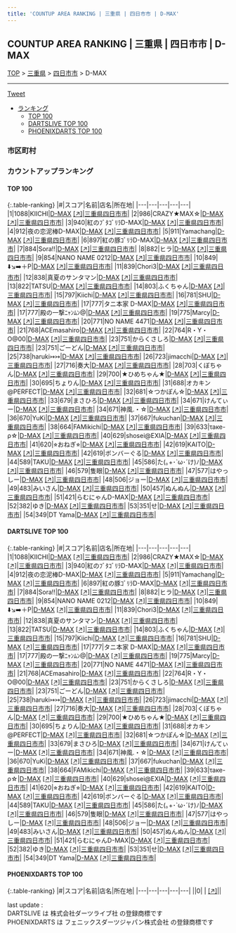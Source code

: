 ```yaml
---
title: 'COUNTUP AREA RANKING | 三重県 | 四日市市 | D-MAX'
---
```

## COUNTUP AREA RANKING | 三重県 | 四日市市 | D-MAX

[TOP](/darts/rank/) > [三重県](/darts/rank/三重県/) > [四日市市](/darts/rank/三重県/四日市市/) > D-MAX

___

<a href="https://twitter.com/share?ref_src=twsrc%5Etfw" data-text="COUNTUP AREA RANKING | 三重県四日市市D-MAX" class="twitter-share-button" data-hashtags="DARTSLIVE,PHOENIXDARTS,darts,ダーツ" data-show-count="false">Tweet</a>

* [ランキング](#カウントアップランキング)
    * [TOP 100](#top-100)
    * [DARTSLIVE TOP 100](#dartslive-top-100)
    * [PHOENIXDARTS TOP 100](#phoenixdarts-top-100)

### 市区町村

<ul>

</ul>

### カウントアップランキング

#### TOP 100



{:.table-ranking}
|#|スコア|名前|店名|所在地|
|---|---|---|---|---|
|1|1088|<span class="rank-name-dl">KIICHI</span>|<a href="/darts/rank/shops/85a7641749fd43860d9b047a20a7ba1e.html">D-MAX</a> <a href="https://search.dartslive.com/jp/shop/85a7641749fd43860d9b047a20a7ba1e">[↗]</a>|<a href="/darts/rank/三重県/四日市市">三重県四日市市</a>|
|2|986|<span class="rank-name-dl">CRAZY★MAX☆</span>|<a href="/darts/rank/shops/85a7641749fd43860d9b047a20a7ba1e.html">D-MAX</a> <a href="https://search.dartslive.com/jp/shop/85a7641749fd43860d9b047a20a7ba1e">[↗]</a>|<a href="/darts/rank/三重県/四日市市">三重県四日市市</a>|
|3|940|<span class="rank-name-dl">紅のﾌﾞﾀｺﾞﾘﾗD-MAX</span>|<a href="/darts/rank/shops/85a7641749fd43860d9b047a20a7ba1e.html">D-MAX</a> <a href="https://search.dartslive.com/jp/shop/85a7641749fd43860d9b047a20a7ba1e">[↗]</a>|<a href="/darts/rank/三重県/四日市市">三重県四日市市</a>|
|4|912|<span class="rank-name-dl">夜の恋泥棒D-MAX</span>|<a href="/darts/rank/shops/85a7641749fd43860d9b047a20a7ba1e.html">D-MAX</a> <a href="https://search.dartslive.com/jp/shop/85a7641749fd43860d9b047a20a7ba1e">[↗]</a>|<a href="/darts/rank/三重県/四日市市">三重県四日市市</a>|
|5|911|<span class="rank-name-dl">Yamachang</span>|<a href="/darts/rank/shops/85a7641749fd43860d9b047a20a7ba1e.html">D-MAX</a> <a href="https://search.dartslive.com/jp/shop/85a7641749fd43860d9b047a20a7ba1e">[↗]</a>|<a href="/darts/rank/三重県/四日市市">三重県四日市市</a>|
|6|897|<span class="rank-name-dl">紅の豚ｺﾞﾘﾗD-MAX</span>|<a href="/darts/rank/shops/85a7641749fd43860d9b047a20a7ba1e.html">D-MAX</a> <a href="https://search.dartslive.com/jp/shop/85a7641749fd43860d9b047a20a7ba1e">[↗]</a>|<a href="/darts/rank/三重県/四日市市">三重県四日市市</a>|
|7|884|<span class="rank-name-dl">Sora‼︎</span>|<a href="/darts/rank/shops/85a7641749fd43860d9b047a20a7ba1e.html">D-MAX</a> <a href="https://search.dartslive.com/jp/shop/85a7641749fd43860d9b047a20a7ba1e">[↗]</a>|<a href="/darts/rank/三重県/四日市市">三重県四日市市</a>|
|8|882|<span class="rank-name-dl">ヒラ</span>|<a href="/darts/rank/shops/85a7641749fd43860d9b047a20a7ba1e.html">D-MAX</a> <a href="https://search.dartslive.com/jp/shop/85a7641749fd43860d9b047a20a7ba1e">[↗]</a>|<a href="/darts/rank/三重県/四日市市">三重県四日市市</a>|
|9|854|<span class="rank-name-dl">NANO NAME 0212</span>|<a href="/darts/rank/shops/85a7641749fd43860d9b047a20a7ba1e.html">D-MAX</a> <a href="https://search.dartslive.com/jp/shop/85a7641749fd43860d9b047a20a7ba1e">[↗]</a>|<a href="/darts/rank/三重県/四日市市">三重県四日市市</a>|
|10|849|<span class="rank-name-dl">⬇️↘️➡️＋P</span>|<a href="/darts/rank/shops/85a7641749fd43860d9b047a20a7ba1e.html">D-MAX</a> <a href="https://search.dartslive.com/jp/shop/85a7641749fd43860d9b047a20a7ba1e">[↗]</a>|<a href="/darts/rank/三重県/四日市市">三重県四日市市</a>|
|11|839|<span class="rank-name-dl">Chori3</span>|<a href="/darts/rank/shops/85a7641749fd43860d9b047a20a7ba1e.html">D-MAX</a> <a href="https://search.dartslive.com/jp/shop/85a7641749fd43860d9b047a20a7ba1e">[↗]</a>|<a href="/darts/rank/三重県/四日市市">三重県四日市市</a>|
|12|838|<span class="rank-name-dl">真夏のサンタマン</span>|<a href="/darts/rank/shops/85a7641749fd43860d9b047a20a7ba1e.html">D-MAX</a> <a href="https://search.dartslive.com/jp/shop/85a7641749fd43860d9b047a20a7ba1e">[↗]</a>|<a href="/darts/rank/三重県/四日市市">三重県四日市市</a>|
|13|822|<span class="rank-name-dl">TATSU</span>|<a href="/darts/rank/shops/85a7641749fd43860d9b047a20a7ba1e.html">D-MAX</a> <a href="https://search.dartslive.com/jp/shop/85a7641749fd43860d9b047a20a7ba1e">[↗]</a>|<a href="/darts/rank/三重県/四日市市">三重県四日市市</a>|
|14|803|<span class="rank-name-dl">ふくちゃん</span>|<a href="/darts/rank/shops/85a7641749fd43860d9b047a20a7ba1e.html">D-MAX</a> <a href="https://search.dartslive.com/jp/shop/85a7641749fd43860d9b047a20a7ba1e">[↗]</a>|<a href="/darts/rank/三重県/四日市市">三重県四日市市</a>|
|15|797|<span class="rank-name-dl">Kiichi</span>|<a href="/darts/rank/shops/85a7641749fd43860d9b047a20a7ba1e.html">D-MAX</a> <a href="https://search.dartslive.com/jp/shop/85a7641749fd43860d9b047a20a7ba1e">[↗]</a>|<a href="/darts/rank/三重県/四日市市">三重県四日市市</a>|
|16|781|<span class="rank-name-dl">SHU</span>|<a href="/darts/rank/shops/85a7641749fd43860d9b047a20a7ba1e.html">D-MAX</a> <a href="https://search.dartslive.com/jp/shop/85a7641749fd43860d9b047a20a7ba1e">[↗]</a>|<a href="/darts/rank/三重県/四日市市">三重県四日市市</a>|
|17|777|<span class="rank-name-dl">タニ本家 D-MAX</span>|<a href="/darts/rank/shops/85a7641749fd43860d9b047a20a7ba1e.html">D-MAX</a> <a href="https://search.dartslive.com/jp/shop/85a7641749fd43860d9b047a20a7ba1e">[↗]</a>|<a href="/darts/rank/三重県/四日市市">三重県四日市市</a>|
|17|777|<span class="rank-name-dl">殿の一撃ﾆｬﾝﾑﾝ@</span>|<a href="/darts/rank/shops/85a7641749fd43860d9b047a20a7ba1e.html">D-MAX</a> <a href="https://search.dartslive.com/jp/shop/85a7641749fd43860d9b047a20a7ba1e">[↗]</a>|<a href="/darts/rank/三重県/四日市市">三重県四日市市</a>|
|19|775|<span class="rank-name-dl">Marcy</span>|<a href="/darts/rank/shops/85a7641749fd43860d9b047a20a7ba1e.html">D-MAX</a> <a href="https://search.dartslive.com/jp/shop/85a7641749fd43860d9b047a20a7ba1e">[↗]</a>|<a href="/darts/rank/三重県/四日市市">三重県四日市市</a>|
|20|771|<span class="rank-name-dl">NO NAME 4471</span>|<a href="/darts/rank/shops/85a7641749fd43860d9b047a20a7ba1e.html">D-MAX</a> <a href="https://search.dartslive.com/jp/shop/85a7641749fd43860d9b047a20a7ba1e">[↗]</a>|<a href="/darts/rank/三重県/四日市市">三重県四日市市</a>|
|21|768|<span class="rank-name-dl">ACEmasahiro</span>|<a href="/darts/rank/shops/85a7641749fd43860d9b047a20a7ba1e.html">D-MAX</a> <a href="https://search.dartslive.com/jp/shop/85a7641749fd43860d9b047a20a7ba1e">[↗]</a>|<a href="/darts/rank/三重県/四日市市">三重県四日市市</a>|
|22|764|<span class="rank-name-dl">R・Y・O@00</span>|<a href="/darts/rank/shops/85a7641749fd43860d9b047a20a7ba1e.html">D-MAX</a> <a href="https://search.dartslive.com/jp/shop/85a7641749fd43860d9b047a20a7ba1e">[↗]</a>|<a href="/darts/rank/三重県/四日市市">三重県四日市市</a>|
|23|751|<span class="rank-name-dl">からくさしろ</span>|<a href="/darts/rank/shops/85a7641749fd43860d9b047a20a7ba1e.html">D-MAX</a> <a href="https://search.dartslive.com/jp/shop/85a7641749fd43860d9b047a20a7ba1e">[↗]</a>|<a href="/darts/rank/三重県/四日市市">三重県四日市市</a>|
|23|751|<span class="rank-name-dl">ごーどん</span>|<a href="/darts/rank/shops/85a7641749fd43860d9b047a20a7ba1e.html">D-MAX</a> <a href="https://search.dartslive.com/jp/shop/85a7641749fd43860d9b047a20a7ba1e">[↗]</a>|<a href="/darts/rank/三重県/四日市市">三重県四日市市</a>|
|25|738|<span class="rank-name-dl">haruki↣↣</span>|<a href="/darts/rank/shops/85a7641749fd43860d9b047a20a7ba1e.html">D-MAX</a> <a href="https://search.dartslive.com/jp/shop/85a7641749fd43860d9b047a20a7ba1e">[↗]</a>|<a href="/darts/rank/三重県/四日市市">三重県四日市市</a>|
|26|723|<span class="rank-name-dl">jimacchi</span>|<a href="/darts/rank/shops/85a7641749fd43860d9b047a20a7ba1e.html">D-MAX</a> <a href="https://search.dartslive.com/jp/shop/85a7641749fd43860d9b047a20a7ba1e">[↗]</a>|<a href="/darts/rank/三重県/四日市市">三重県四日市市</a>|
|27|716|<span class="rank-name-dl">奏大</span>|<a href="/darts/rank/shops/85a7641749fd43860d9b047a20a7ba1e.html">D-MAX</a> <a href="https://search.dartslive.com/jp/shop/85a7641749fd43860d9b047a20a7ba1e">[↗]</a>|<a href="/darts/rank/三重県/四日市市">三重県四日市市</a>|
|28|703|<span class="rank-name-dl">くぼちゃん</span>|<a href="/darts/rank/shops/85a7641749fd43860d9b047a20a7ba1e.html">D-MAX</a> <a href="https://search.dartslive.com/jp/shop/85a7641749fd43860d9b047a20a7ba1e">[↗]</a>|<a href="/darts/rank/三重県/四日市市">三重県四日市市</a>|
|29|700|<span class="rank-name-dl">★ひめちゃん★</span>|<a href="/darts/rank/shops/85a7641749fd43860d9b047a20a7ba1e.html">D-MAX</a> <a href="https://search.dartslive.com/jp/shop/85a7641749fd43860d9b047a20a7ba1e">[↗]</a>|<a href="/darts/rank/三重県/四日市市">三重県四日市市</a>|
|30|695|<span class="rank-name-dl">ちょりん</span>|<a href="/darts/rank/shops/85a7641749fd43860d9b047a20a7ba1e.html">D-MAX</a> <a href="https://search.dartslive.com/jp/shop/85a7641749fd43860d9b047a20a7ba1e">[↗]</a>|<a href="/darts/rank/三重県/四日市市">三重県四日市市</a>|
|31|688|<span class="rank-name-dl">オカキン@PERFECT</span>|<a href="/darts/rank/shops/85a7641749fd43860d9b047a20a7ba1e.html">D-MAX</a> <a href="https://search.dartslive.com/jp/shop/85a7641749fd43860d9b047a20a7ba1e">[↗]</a>|<a href="/darts/rank/三重県/四日市市">三重県四日市市</a>|
|32|681|<span class="rank-name-dl">☆つかぽん☆</span>|<a href="/darts/rank/shops/85a7641749fd43860d9b047a20a7ba1e.html">D-MAX</a> <a href="https://search.dartslive.com/jp/shop/85a7641749fd43860d9b047a20a7ba1e">[↗]</a>|<a href="/darts/rank/三重県/四日市市">三重県四日市市</a>|
|33|679|<span class="rank-name-dl">まさひろ</span>|<a href="/darts/rank/shops/85a7641749fd43860d9b047a20a7ba1e.html">D-MAX</a> <a href="https://search.dartslive.com/jp/shop/85a7641749fd43860d9b047a20a7ba1e">[↗]</a>|<a href="/darts/rank/三重県/四日市市">三重県四日市市</a>|
|34|671|<span class="rank-name-dl">けんてぃー</span>|<a href="/darts/rank/shops/85a7641749fd43860d9b047a20a7ba1e.html">D-MAX</a> <a href="https://search.dartslive.com/jp/shop/85a7641749fd43860d9b047a20a7ba1e">[↗]</a>|<a href="/darts/rank/三重県/四日市市">三重県四日市市</a>|
|34|671|<span class="rank-name-dl">神風.・☆</span>|<a href="/darts/rank/shops/85a7641749fd43860d9b047a20a7ba1e.html">D-MAX</a> <a href="https://search.dartslive.com/jp/shop/85a7641749fd43860d9b047a20a7ba1e">[↗]</a>|<a href="/darts/rank/三重県/四日市市">三重県四日市市</a>|
|36|670|<span class="rank-name-dl">YuKi</span>|<a href="/darts/rank/shops/85a7641749fd43860d9b047a20a7ba1e.html">D-MAX</a> <a href="https://search.dartslive.com/jp/shop/85a7641749fd43860d9b047a20a7ba1e">[↗]</a>|<a href="/darts/rank/三重県/四日市市">三重県四日市市</a>|
|37|667|<span class="rank-name-dl">fukuchan</span>|<a href="/darts/rank/shops/85a7641749fd43860d9b047a20a7ba1e.html">D-MAX</a> <a href="https://search.dartslive.com/jp/shop/85a7641749fd43860d9b047a20a7ba1e">[↗]</a>|<a href="/darts/rank/三重県/四日市市">三重県四日市市</a>|
|38|664|<span class="rank-name-dl">FAMikichi</span>|<a href="/darts/rank/shops/85a7641749fd43860d9b047a20a7ba1e.html">D-MAX</a> <a href="https://search.dartslive.com/jp/shop/85a7641749fd43860d9b047a20a7ba1e">[↗]</a>|<a href="/darts/rank/三重県/四日市市">三重県四日市市</a>|
|39|633|<span class="rank-name-dl">τаке-ρ☆</span>|<a href="/darts/rank/shops/85a7641749fd43860d9b047a20a7ba1e.html">D-MAX</a> <a href="https://search.dartslive.com/jp/shop/85a7641749fd43860d9b047a20a7ba1e">[↗]</a>|<a href="/darts/rank/三重県/四日市市">三重県四日市市</a>|
|40|629|<span class="rank-name-dl">shosei@EXIA</span>|<a href="/darts/rank/shops/85a7641749fd43860d9b047a20a7ba1e.html">D-MAX</a> <a href="https://search.dartslive.com/jp/shop/85a7641749fd43860d9b047a20a7ba1e">[↗]</a>|<a href="/darts/rank/三重県/四日市市">三重県四日市市</a>|
|41|620|<span class="rank-name-dl">⭐︎おねぎ⭐︎</span>|<a href="/darts/rank/shops/85a7641749fd43860d9b047a20a7ba1e.html">D-MAX</a> <a href="https://search.dartslive.com/jp/shop/85a7641749fd43860d9b047a20a7ba1e">[↗]</a>|<a href="/darts/rank/三重県/四日市市">三重県四日市市</a>|
|42|619|<span class="rank-name-dl">KAITO</span>|<a href="/darts/rank/shops/85a7641749fd43860d9b047a20a7ba1e.html">D-MAX</a> <a href="https://search.dartslive.com/jp/shop/85a7641749fd43860d9b047a20a7ba1e">[↗]</a>|<a href="/darts/rank/三重県/四日市市">三重県四日市市</a>|
|42|619|<span class="rank-name-dl">ボンバーぐる</span>|<a href="/darts/rank/shops/85a7641749fd43860d9b047a20a7ba1e.html">D-MAX</a> <a href="https://search.dartslive.com/jp/shop/85a7641749fd43860d9b047a20a7ba1e">[↗]</a>|<a href="/darts/rank/三重県/四日市市">三重県四日市市</a>|
|44|589|<span class="rank-name-dl">TAKU</span>|<a href="/darts/rank/shops/85a7641749fd43860d9b047a20a7ba1e.html">D-MAX</a> <a href="https://search.dartslive.com/jp/shop/85a7641749fd43860d9b047a20a7ba1e">[↗]</a>|<a href="/darts/rank/三重県/四日市市">三重県四日市市</a>|
|45|586|<span class="rank-name-dl">た(｡+･`ω･´け)ﾉ</span>|<a href="/darts/rank/shops/85a7641749fd43860d9b047a20a7ba1e.html">D-MAX</a> <a href="https://search.dartslive.com/jp/shop/85a7641749fd43860d9b047a20a7ba1e">[↗]</a>|<a href="/darts/rank/三重県/四日市市">三重県四日市市</a>|
|46|579|<span class="rank-name-dl">隻眼</span>|<a href="/darts/rank/shops/85a7641749fd43860d9b047a20a7ba1e.html">D-MAX</a> <a href="https://search.dartslive.com/jp/shop/85a7641749fd43860d9b047a20a7ba1e">[↗]</a>|<a href="/darts/rank/三重県/四日市市">三重県四日市市</a>|
|47|577|<span class="rank-name-dl">はやっしー</span>|<a href="/darts/rank/shops/85a7641749fd43860d9b047a20a7ba1e.html">D-MAX</a> <a href="https://search.dartslive.com/jp/shop/85a7641749fd43860d9b047a20a7ba1e">[↗]</a>|<a href="/darts/rank/三重県/四日市市">三重県四日市市</a>|
|48|506|<span class="rank-name-dl">ジョー</span>|<a href="/darts/rank/shops/85a7641749fd43860d9b047a20a7ba1e.html">D-MAX</a> <a href="https://search.dartslive.com/jp/shop/85a7641749fd43860d9b047a20a7ba1e">[↗]</a>|<a href="/darts/rank/三重県/四日市市">三重県四日市市</a>|
|49|483|<span class="rank-name-dl">みいさん</span>|<a href="/darts/rank/shops/85a7641749fd43860d9b047a20a7ba1e.html">D-MAX</a> <a href="https://search.dartslive.com/jp/shop/85a7641749fd43860d9b047a20a7ba1e">[↗]</a>|<a href="/darts/rank/三重県/四日市市">三重県四日市市</a>|
|50|457|<span class="rank-name-dl">ぬんぬん</span>|<a href="/darts/rank/shops/85a7641749fd43860d9b047a20a7ba1e.html">D-MAX</a> <a href="https://search.dartslive.com/jp/shop/85a7641749fd43860d9b047a20a7ba1e">[↗]</a>|<a href="/darts/rank/三重県/四日市市">三重県四日市市</a>|
|51|421|<span class="rank-name-dl">らむにゃんD-MAX</span>|<a href="/darts/rank/shops/85a7641749fd43860d9b047a20a7ba1e.html">D-MAX</a> <a href="https://search.dartslive.com/jp/shop/85a7641749fd43860d9b047a20a7ba1e">[↗]</a>|<a href="/darts/rank/三重県/四日市市">三重県四日市市</a>|
|52|382|<span class="rank-name-dl">ゆき</span>|<a href="/darts/rank/shops/85a7641749fd43860d9b047a20a7ba1e.html">D-MAX</a> <a href="https://search.dartslive.com/jp/shop/85a7641749fd43860d9b047a20a7ba1e">[↗]</a>|<a href="/darts/rank/三重県/四日市市">三重県四日市市</a>|
|53|351|<span class="rank-name-dl">せ</span>|<a href="/darts/rank/shops/85a7641749fd43860d9b047a20a7ba1e.html">D-MAX</a> <a href="https://search.dartslive.com/jp/shop/85a7641749fd43860d9b047a20a7ba1e">[↗]</a>|<a href="/darts/rank/三重県/四日市市">三重県四日市市</a>|
|54|349|<span class="rank-name-dl">DT Yama</span>|<a href="/darts/rank/shops/85a7641749fd43860d9b047a20a7ba1e.html">D-MAX</a> <a href="https://search.dartslive.com/jp/shop/85a7641749fd43860d9b047a20a7ba1e">[↗]</a>|<a href="/darts/rank/三重県/四日市市">三重県四日市市</a>|


#### DARTSLIVE TOP 100



{:.table-ranking}
|#|スコア|名前|店名|所在地|
|---|---|---|---|---|
|1|1088|<span class="rank-name-dl">KIICHI</span>|<a href="/darts/rank/shops/85a7641749fd43860d9b047a20a7ba1e.html">D-MAX</a> <a href="https://search.dartslive.com/jp/shop/85a7641749fd43860d9b047a20a7ba1e">[↗]</a>|<a href="/darts/rank/三重県/四日市市">三重県四日市市</a>|
|2|986|<span class="rank-name-dl">CRAZY★MAX☆</span>|<a href="/darts/rank/shops/85a7641749fd43860d9b047a20a7ba1e.html">D-MAX</a> <a href="https://search.dartslive.com/jp/shop/85a7641749fd43860d9b047a20a7ba1e">[↗]</a>|<a href="/darts/rank/三重県/四日市市">三重県四日市市</a>|
|3|940|<span class="rank-name-dl">紅のﾌﾞﾀｺﾞﾘﾗD-MAX</span>|<a href="/darts/rank/shops/85a7641749fd43860d9b047a20a7ba1e.html">D-MAX</a> <a href="https://search.dartslive.com/jp/shop/85a7641749fd43860d9b047a20a7ba1e">[↗]</a>|<a href="/darts/rank/三重県/四日市市">三重県四日市市</a>|
|4|912|<span class="rank-name-dl">夜の恋泥棒D-MAX</span>|<a href="/darts/rank/shops/85a7641749fd43860d9b047a20a7ba1e.html">D-MAX</a> <a href="https://search.dartslive.com/jp/shop/85a7641749fd43860d9b047a20a7ba1e">[↗]</a>|<a href="/darts/rank/三重県/四日市市">三重県四日市市</a>|
|5|911|<span class="rank-name-dl">Yamachang</span>|<a href="/darts/rank/shops/85a7641749fd43860d9b047a20a7ba1e.html">D-MAX</a> <a href="https://search.dartslive.com/jp/shop/85a7641749fd43860d9b047a20a7ba1e">[↗]</a>|<a href="/darts/rank/三重県/四日市市">三重県四日市市</a>|
|6|897|<span class="rank-name-dl">紅の豚ｺﾞﾘﾗD-MAX</span>|<a href="/darts/rank/shops/85a7641749fd43860d9b047a20a7ba1e.html">D-MAX</a> <a href="https://search.dartslive.com/jp/shop/85a7641749fd43860d9b047a20a7ba1e">[↗]</a>|<a href="/darts/rank/三重県/四日市市">三重県四日市市</a>|
|7|884|<span class="rank-name-dl">Sora‼︎</span>|<a href="/darts/rank/shops/85a7641749fd43860d9b047a20a7ba1e.html">D-MAX</a> <a href="https://search.dartslive.com/jp/shop/85a7641749fd43860d9b047a20a7ba1e">[↗]</a>|<a href="/darts/rank/三重県/四日市市">三重県四日市市</a>|
|8|882|<span class="rank-name-dl">ヒラ</span>|<a href="/darts/rank/shops/85a7641749fd43860d9b047a20a7ba1e.html">D-MAX</a> <a href="https://search.dartslive.com/jp/shop/85a7641749fd43860d9b047a20a7ba1e">[↗]</a>|<a href="/darts/rank/三重県/四日市市">三重県四日市市</a>|
|9|854|<span class="rank-name-dl">NANO NAME 0212</span>|<a href="/darts/rank/shops/85a7641749fd43860d9b047a20a7ba1e.html">D-MAX</a> <a href="https://search.dartslive.com/jp/shop/85a7641749fd43860d9b047a20a7ba1e">[↗]</a>|<a href="/darts/rank/三重県/四日市市">三重県四日市市</a>|
|10|849|<span class="rank-name-dl">⬇️↘️➡️＋P</span>|<a href="/darts/rank/shops/85a7641749fd43860d9b047a20a7ba1e.html">D-MAX</a> <a href="https://search.dartslive.com/jp/shop/85a7641749fd43860d9b047a20a7ba1e">[↗]</a>|<a href="/darts/rank/三重県/四日市市">三重県四日市市</a>|
|11|839|<span class="rank-name-dl">Chori3</span>|<a href="/darts/rank/shops/85a7641749fd43860d9b047a20a7ba1e.html">D-MAX</a> <a href="https://search.dartslive.com/jp/shop/85a7641749fd43860d9b047a20a7ba1e">[↗]</a>|<a href="/darts/rank/三重県/四日市市">三重県四日市市</a>|
|12|838|<span class="rank-name-dl">真夏のサンタマン</span>|<a href="/darts/rank/shops/85a7641749fd43860d9b047a20a7ba1e.html">D-MAX</a> <a href="https://search.dartslive.com/jp/shop/85a7641749fd43860d9b047a20a7ba1e">[↗]</a>|<a href="/darts/rank/三重県/四日市市">三重県四日市市</a>|
|13|822|<span class="rank-name-dl">TATSU</span>|<a href="/darts/rank/shops/85a7641749fd43860d9b047a20a7ba1e.html">D-MAX</a> <a href="https://search.dartslive.com/jp/shop/85a7641749fd43860d9b047a20a7ba1e">[↗]</a>|<a href="/darts/rank/三重県/四日市市">三重県四日市市</a>|
|14|803|<span class="rank-name-dl">ふくちゃん</span>|<a href="/darts/rank/shops/85a7641749fd43860d9b047a20a7ba1e.html">D-MAX</a> <a href="https://search.dartslive.com/jp/shop/85a7641749fd43860d9b047a20a7ba1e">[↗]</a>|<a href="/darts/rank/三重県/四日市市">三重県四日市市</a>|
|15|797|<span class="rank-name-dl">Kiichi</span>|<a href="/darts/rank/shops/85a7641749fd43860d9b047a20a7ba1e.html">D-MAX</a> <a href="https://search.dartslive.com/jp/shop/85a7641749fd43860d9b047a20a7ba1e">[↗]</a>|<a href="/darts/rank/三重県/四日市市">三重県四日市市</a>|
|16|781|<span class="rank-name-dl">SHU</span>|<a href="/darts/rank/shops/85a7641749fd43860d9b047a20a7ba1e.html">D-MAX</a> <a href="https://search.dartslive.com/jp/shop/85a7641749fd43860d9b047a20a7ba1e">[↗]</a>|<a href="/darts/rank/三重県/四日市市">三重県四日市市</a>|
|17|777|<span class="rank-name-dl">タニ本家 D-MAX</span>|<a href="/darts/rank/shops/85a7641749fd43860d9b047a20a7ba1e.html">D-MAX</a> <a href="https://search.dartslive.com/jp/shop/85a7641749fd43860d9b047a20a7ba1e">[↗]</a>|<a href="/darts/rank/三重県/四日市市">三重県四日市市</a>|
|17|777|<span class="rank-name-dl">殿の一撃ﾆｬﾝﾑﾝ@</span>|<a href="/darts/rank/shops/85a7641749fd43860d9b047a20a7ba1e.html">D-MAX</a> <a href="https://search.dartslive.com/jp/shop/85a7641749fd43860d9b047a20a7ba1e">[↗]</a>|<a href="/darts/rank/三重県/四日市市">三重県四日市市</a>|
|19|775|<span class="rank-name-dl">Marcy</span>|<a href="/darts/rank/shops/85a7641749fd43860d9b047a20a7ba1e.html">D-MAX</a> <a href="https://search.dartslive.com/jp/shop/85a7641749fd43860d9b047a20a7ba1e">[↗]</a>|<a href="/darts/rank/三重県/四日市市">三重県四日市市</a>|
|20|771|<span class="rank-name-dl">NO NAME 4471</span>|<a href="/darts/rank/shops/85a7641749fd43860d9b047a20a7ba1e.html">D-MAX</a> <a href="https://search.dartslive.com/jp/shop/85a7641749fd43860d9b047a20a7ba1e">[↗]</a>|<a href="/darts/rank/三重県/四日市市">三重県四日市市</a>|
|21|768|<span class="rank-name-dl">ACEmasahiro</span>|<a href="/darts/rank/shops/85a7641749fd43860d9b047a20a7ba1e.html">D-MAX</a> <a href="https://search.dartslive.com/jp/shop/85a7641749fd43860d9b047a20a7ba1e">[↗]</a>|<a href="/darts/rank/三重県/四日市市">三重県四日市市</a>|
|22|764|<span class="rank-name-dl">R・Y・O@00</span>|<a href="/darts/rank/shops/85a7641749fd43860d9b047a20a7ba1e.html">D-MAX</a> <a href="https://search.dartslive.com/jp/shop/85a7641749fd43860d9b047a20a7ba1e">[↗]</a>|<a href="/darts/rank/三重県/四日市市">三重県四日市市</a>|
|23|751|<span class="rank-name-dl">からくさしろ</span>|<a href="/darts/rank/shops/85a7641749fd43860d9b047a20a7ba1e.html">D-MAX</a> <a href="https://search.dartslive.com/jp/shop/85a7641749fd43860d9b047a20a7ba1e">[↗]</a>|<a href="/darts/rank/三重県/四日市市">三重県四日市市</a>|
|23|751|<span class="rank-name-dl">ごーどん</span>|<a href="/darts/rank/shops/85a7641749fd43860d9b047a20a7ba1e.html">D-MAX</a> <a href="https://search.dartslive.com/jp/shop/85a7641749fd43860d9b047a20a7ba1e">[↗]</a>|<a href="/darts/rank/三重県/四日市市">三重県四日市市</a>|
|25|738|<span class="rank-name-dl">haruki↣↣</span>|<a href="/darts/rank/shops/85a7641749fd43860d9b047a20a7ba1e.html">D-MAX</a> <a href="https://search.dartslive.com/jp/shop/85a7641749fd43860d9b047a20a7ba1e">[↗]</a>|<a href="/darts/rank/三重県/四日市市">三重県四日市市</a>|
|26|723|<span class="rank-name-dl">jimacchi</span>|<a href="/darts/rank/shops/85a7641749fd43860d9b047a20a7ba1e.html">D-MAX</a> <a href="https://search.dartslive.com/jp/shop/85a7641749fd43860d9b047a20a7ba1e">[↗]</a>|<a href="/darts/rank/三重県/四日市市">三重県四日市市</a>|
|27|716|<span class="rank-name-dl">奏大</span>|<a href="/darts/rank/shops/85a7641749fd43860d9b047a20a7ba1e.html">D-MAX</a> <a href="https://search.dartslive.com/jp/shop/85a7641749fd43860d9b047a20a7ba1e">[↗]</a>|<a href="/darts/rank/三重県/四日市市">三重県四日市市</a>|
|28|703|<span class="rank-name-dl">くぼちゃん</span>|<a href="/darts/rank/shops/85a7641749fd43860d9b047a20a7ba1e.html">D-MAX</a> <a href="https://search.dartslive.com/jp/shop/85a7641749fd43860d9b047a20a7ba1e">[↗]</a>|<a href="/darts/rank/三重県/四日市市">三重県四日市市</a>|
|29|700|<span class="rank-name-dl">★ひめちゃん★</span>|<a href="/darts/rank/shops/85a7641749fd43860d9b047a20a7ba1e.html">D-MAX</a> <a href="https://search.dartslive.com/jp/shop/85a7641749fd43860d9b047a20a7ba1e">[↗]</a>|<a href="/darts/rank/三重県/四日市市">三重県四日市市</a>|
|30|695|<span class="rank-name-dl">ちょりん</span>|<a href="/darts/rank/shops/85a7641749fd43860d9b047a20a7ba1e.html">D-MAX</a> <a href="https://search.dartslive.com/jp/shop/85a7641749fd43860d9b047a20a7ba1e">[↗]</a>|<a href="/darts/rank/三重県/四日市市">三重県四日市市</a>|
|31|688|<span class="rank-name-dl">オカキン@PERFECT</span>|<a href="/darts/rank/shops/85a7641749fd43860d9b047a20a7ba1e.html">D-MAX</a> <a href="https://search.dartslive.com/jp/shop/85a7641749fd43860d9b047a20a7ba1e">[↗]</a>|<a href="/darts/rank/三重県/四日市市">三重県四日市市</a>|
|32|681|<span class="rank-name-dl">☆つかぽん☆</span>|<a href="/darts/rank/shops/85a7641749fd43860d9b047a20a7ba1e.html">D-MAX</a> <a href="https://search.dartslive.com/jp/shop/85a7641749fd43860d9b047a20a7ba1e">[↗]</a>|<a href="/darts/rank/三重県/四日市市">三重県四日市市</a>|
|33|679|<span class="rank-name-dl">まさひろ</span>|<a href="/darts/rank/shops/85a7641749fd43860d9b047a20a7ba1e.html">D-MAX</a> <a href="https://search.dartslive.com/jp/shop/85a7641749fd43860d9b047a20a7ba1e">[↗]</a>|<a href="/darts/rank/三重県/四日市市">三重県四日市市</a>|
|34|671|<span class="rank-name-dl">けんてぃー</span>|<a href="/darts/rank/shops/85a7641749fd43860d9b047a20a7ba1e.html">D-MAX</a> <a href="https://search.dartslive.com/jp/shop/85a7641749fd43860d9b047a20a7ba1e">[↗]</a>|<a href="/darts/rank/三重県/四日市市">三重県四日市市</a>|
|34|671|<span class="rank-name-dl">神風.・☆</span>|<a href="/darts/rank/shops/85a7641749fd43860d9b047a20a7ba1e.html">D-MAX</a> <a href="https://search.dartslive.com/jp/shop/85a7641749fd43860d9b047a20a7ba1e">[↗]</a>|<a href="/darts/rank/三重県/四日市市">三重県四日市市</a>|
|36|670|<span class="rank-name-dl">YuKi</span>|<a href="/darts/rank/shops/85a7641749fd43860d9b047a20a7ba1e.html">D-MAX</a> <a href="https://search.dartslive.com/jp/shop/85a7641749fd43860d9b047a20a7ba1e">[↗]</a>|<a href="/darts/rank/三重県/四日市市">三重県四日市市</a>|
|37|667|<span class="rank-name-dl">fukuchan</span>|<a href="/darts/rank/shops/85a7641749fd43860d9b047a20a7ba1e.html">D-MAX</a> <a href="https://search.dartslive.com/jp/shop/85a7641749fd43860d9b047a20a7ba1e">[↗]</a>|<a href="/darts/rank/三重県/四日市市">三重県四日市市</a>|
|38|664|<span class="rank-name-dl">FAMikichi</span>|<a href="/darts/rank/shops/85a7641749fd43860d9b047a20a7ba1e.html">D-MAX</a> <a href="https://search.dartslive.com/jp/shop/85a7641749fd43860d9b047a20a7ba1e">[↗]</a>|<a href="/darts/rank/三重県/四日市市">三重県四日市市</a>|
|39|633|<span class="rank-name-dl">τаке-ρ☆</span>|<a href="/darts/rank/shops/85a7641749fd43860d9b047a20a7ba1e.html">D-MAX</a> <a href="https://search.dartslive.com/jp/shop/85a7641749fd43860d9b047a20a7ba1e">[↗]</a>|<a href="/darts/rank/三重県/四日市市">三重県四日市市</a>|
|40|629|<span class="rank-name-dl">shosei@EXIA</span>|<a href="/darts/rank/shops/85a7641749fd43860d9b047a20a7ba1e.html">D-MAX</a> <a href="https://search.dartslive.com/jp/shop/85a7641749fd43860d9b047a20a7ba1e">[↗]</a>|<a href="/darts/rank/三重県/四日市市">三重県四日市市</a>|
|41|620|<span class="rank-name-dl">⭐︎おねぎ⭐︎</span>|<a href="/darts/rank/shops/85a7641749fd43860d9b047a20a7ba1e.html">D-MAX</a> <a href="https://search.dartslive.com/jp/shop/85a7641749fd43860d9b047a20a7ba1e">[↗]</a>|<a href="/darts/rank/三重県/四日市市">三重県四日市市</a>|
|42|619|<span class="rank-name-dl">KAITO</span>|<a href="/darts/rank/shops/85a7641749fd43860d9b047a20a7ba1e.html">D-MAX</a> <a href="https://search.dartslive.com/jp/shop/85a7641749fd43860d9b047a20a7ba1e">[↗]</a>|<a href="/darts/rank/三重県/四日市市">三重県四日市市</a>|
|42|619|<span class="rank-name-dl">ボンバーぐる</span>|<a href="/darts/rank/shops/85a7641749fd43860d9b047a20a7ba1e.html">D-MAX</a> <a href="https://search.dartslive.com/jp/shop/85a7641749fd43860d9b047a20a7ba1e">[↗]</a>|<a href="/darts/rank/三重県/四日市市">三重県四日市市</a>|
|44|589|<span class="rank-name-dl">TAKU</span>|<a href="/darts/rank/shops/85a7641749fd43860d9b047a20a7ba1e.html">D-MAX</a> <a href="https://search.dartslive.com/jp/shop/85a7641749fd43860d9b047a20a7ba1e">[↗]</a>|<a href="/darts/rank/三重県/四日市市">三重県四日市市</a>|
|45|586|<span class="rank-name-dl">た(｡+･`ω･´け)ﾉ</span>|<a href="/darts/rank/shops/85a7641749fd43860d9b047a20a7ba1e.html">D-MAX</a> <a href="https://search.dartslive.com/jp/shop/85a7641749fd43860d9b047a20a7ba1e">[↗]</a>|<a href="/darts/rank/三重県/四日市市">三重県四日市市</a>|
|46|579|<span class="rank-name-dl">隻眼</span>|<a href="/darts/rank/shops/85a7641749fd43860d9b047a20a7ba1e.html">D-MAX</a> <a href="https://search.dartslive.com/jp/shop/85a7641749fd43860d9b047a20a7ba1e">[↗]</a>|<a href="/darts/rank/三重県/四日市市">三重県四日市市</a>|
|47|577|<span class="rank-name-dl">はやっしー</span>|<a href="/darts/rank/shops/85a7641749fd43860d9b047a20a7ba1e.html">D-MAX</a> <a href="https://search.dartslive.com/jp/shop/85a7641749fd43860d9b047a20a7ba1e">[↗]</a>|<a href="/darts/rank/三重県/四日市市">三重県四日市市</a>|
|48|506|<span class="rank-name-dl">ジョー</span>|<a href="/darts/rank/shops/85a7641749fd43860d9b047a20a7ba1e.html">D-MAX</a> <a href="https://search.dartslive.com/jp/shop/85a7641749fd43860d9b047a20a7ba1e">[↗]</a>|<a href="/darts/rank/三重県/四日市市">三重県四日市市</a>|
|49|483|<span class="rank-name-dl">みいさん</span>|<a href="/darts/rank/shops/85a7641749fd43860d9b047a20a7ba1e.html">D-MAX</a> <a href="https://search.dartslive.com/jp/shop/85a7641749fd43860d9b047a20a7ba1e">[↗]</a>|<a href="/darts/rank/三重県/四日市市">三重県四日市市</a>|
|50|457|<span class="rank-name-dl">ぬんぬん</span>|<a href="/darts/rank/shops/85a7641749fd43860d9b047a20a7ba1e.html">D-MAX</a> <a href="https://search.dartslive.com/jp/shop/85a7641749fd43860d9b047a20a7ba1e">[↗]</a>|<a href="/darts/rank/三重県/四日市市">三重県四日市市</a>|
|51|421|<span class="rank-name-dl">らむにゃんD-MAX</span>|<a href="/darts/rank/shops/85a7641749fd43860d9b047a20a7ba1e.html">D-MAX</a> <a href="https://search.dartslive.com/jp/shop/85a7641749fd43860d9b047a20a7ba1e">[↗]</a>|<a href="/darts/rank/三重県/四日市市">三重県四日市市</a>|
|52|382|<span class="rank-name-dl">ゆき</span>|<a href="/darts/rank/shops/85a7641749fd43860d9b047a20a7ba1e.html">D-MAX</a> <a href="https://search.dartslive.com/jp/shop/85a7641749fd43860d9b047a20a7ba1e">[↗]</a>|<a href="/darts/rank/三重県/四日市市">三重県四日市市</a>|
|53|351|<span class="rank-name-dl">せ</span>|<a href="/darts/rank/shops/85a7641749fd43860d9b047a20a7ba1e.html">D-MAX</a> <a href="https://search.dartslive.com/jp/shop/85a7641749fd43860d9b047a20a7ba1e">[↗]</a>|<a href="/darts/rank/三重県/四日市市">三重県四日市市</a>|
|54|349|<span class="rank-name-dl">DT Yama</span>|<a href="/darts/rank/shops/85a7641749fd43860d9b047a20a7ba1e.html">D-MAX</a> <a href="https://search.dartslive.com/jp/shop/85a7641749fd43860d9b047a20a7ba1e">[↗]</a>|<a href="/darts/rank/三重県/四日市市">三重県四日市市</a>|


#### PHOENIXDARTS TOP 100



{:.table-ranking}
|#|スコア|名前|店名|所在地|
|---|---|---|---|---|
||0|<span class="rank-name-dl"> </span>|<a href="/darts/rank/shops/.html"></a> <a href="">[↗]</a>|<a href="/darts/rank//"></a>|


<div class="footer border-top border-gray-light mt-5 pt-3 text-right text-gray">
    last update : <span style="font-weight: italic" id="foot_last_modified"></span><br />
    DARTSLIVE は 株式会社ダーツライブ社 の登録商標です<br />
    PHOENIXDARTS は フェニックスダーツジャパン株式会社 の登録商標です<br />
</div>

<script src="https://cdnjs.cloudflare.com/ajax/libs/jquery.tablesorter/2.31.3/js/jquery.tablesorter.min.js" integrity="sha512-qzgd5cYSZcosqpzpn7zF2ZId8f/8CHmFKZ8j7mU4OUXTNRd5g+ZHBPsgKEwoqxCtdQvExE5LprwwPAgoicguNg==" crossorigin="anonymous" referrerpolicy="no-referrer"></script>
<link rel="stylesheet" href="https://cdnjs.cloudflare.com/ajax/libs/jquery.tablesorter/2.31.3/css/theme.default.min.css" integrity="sha512-wghhOJkjQX0Lh3NSWvNKeZ0ZpNn+SPVXX1Qyc9OCaogADktxrBiBdKGDoqVUOyhStvMBmJQ8ZdMHiR3wuEq8+w==" crossorigin="anonymous" referrerpolicy="no-referrer" />
<script>
$(function() {
    $(".table-ranking").tablesorter({sortList:[[0, 0]]});
    $("#foot_last_modified").text(formatDate(new Date(document.lastModified), 'yyyy-MM-dd HH:mm:ss'));
});
</script>

<script async src="https://platform.twitter.com/widgets.js" charset="utf-8"></script>